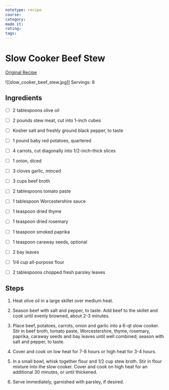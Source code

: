 ```yaml
---
notetype: recipe
course:
category:
made it:
rating:
tags:
---
```

# Slow Cooker Beef Stew

[Original Recipe](https://damndelicious.net/2016/10/07/slow-cooker-beef-stew)

![[slow_cooker_beef_stew.jpg]]
Servings: 8

## Ingredients
- [ ] 2 tablespoons olive oil- [ ] 2 pounds stew meat, cut into 1-inch cubes- [ ] Kosher salt and freshly ground black pepper, to taste- [ ] 1 pound baby red potatoes, quartered- [ ] 4 carrots, cut diagonally into 1/2-inch-thick slices- [ ] 1 onion, diced- [ ] 3 cloves garlic, minced- [ ] 3 cups beef broth- [ ] 2 tablespoons tomato paste- [ ] 1 tablespoon Worcestershire sauce- [ ] 1 teaspoon dried thyme- [ ] 1 teaspoon dried rosemary- [ ] 1 teaspoon smoked paprika- [ ] 1 teaspoon caraway seeds, optional- [ ] 2 bay leaves- [ ] 1/4 cup all-purpose flour- [ ] 2 tablespoons chopped fresh parsley leaves

## Steps
1) Heat olive oil in a large skillet over medium heat.

2) Season beef with salt and pepper, to taste. Add beef to the skillet and cook until evenly browned, about 2-3 minutes.

3) Place beef, potatoes, carrots, onion and garlic into a 6-qt slow cooker. Stir in beef broth, tomato paste, Worcestershire, thyme, rosemary, paprika, caraway seeds and bay leaves until well combined; season with salt and pepper, to taste.

4) Cover and cook on low heat for 7-8 hours or high heat for 3-4 hours.

5) In a small bowl, whisk together flour and 1/2 cup stew broth. Stir in flour mixture into the slow cooker. Cover and cook on high heat for an additional 30 minutes, or until thickened.

6) Serve immediately, garnished with parsley, if desired.

